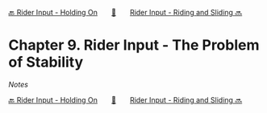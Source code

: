[🔙 Rider Input - Holding On][previous-chapter]&nbsp;&nbsp;&nbsp;&nbsp;&nbsp;&nbsp;&nbsp;[🏡][readme]&nbsp;&nbsp;&nbsp;&nbsp;&nbsp;&nbsp;&nbsp;[Rider Input - Riding and Sliding 🔜][upcoming-chapter]

# Chapter 9. Rider Input - The Problem of Stability

_Notes_

[🔙 Rider Input - Holding On][previous-chapter]&nbsp;&nbsp;&nbsp;&nbsp;&nbsp;&nbsp;&nbsp;[🏡][readme]&nbsp;&nbsp;&nbsp;&nbsp;&nbsp;&nbsp;&nbsp;[Rider Input - Riding and Sliding 🔜][upcoming-chapter]

[readme]: README.md
[previous-chapter]: ch08-rider-input-holding-on.md
[upcoming-chapter]: ch10-rider-input-riding-and-sliding.md